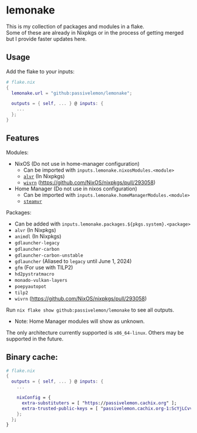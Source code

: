 # lemonake </br>

This is my collection of packages and modules in a flake. </br>
Some of these are already in Nixpkgs or in the process of getting merged but I provide faster updates here. </br>

## Usage </br>
Add the flake to your inputs: </br>
```nix
# flake.nix
{
  lemonake.url = "github:passivelemon/lemonake";

  outputs = { self, ... } @ inputs: {
    ...
  };
}
```

## Features </br>
Modules: </br>
- NixOS (Do not use in home-manager configuration)
  - Can be imported with `inputs.lemonake.nixosModules.<module>`
  - [`alvr`](./modules/nixos/alvr/README.md) (In Nixpkgs)
  - [`wivrn`](./modules/nixos/wivrn/README.md) (https://github.com/NixOS/nixpkgs/pull/293058)
- Home Manager (Do not use in nixos configuration)
  - Can be imported with `inputs.lemonake.homeManagerModules.<module>`
  - [`steamvr`](./modules/home-manager/steamvr/README.md)

Packages: </br>
- Can be added with `inputs.lemonake.packages.${pkgs.system}.<package>`
- `alvr` (In Nixpkgs)
- `animdl` (In Nixpkgs)
- `gdlauncher-legacy`
- `gdlauncher-carbon`
- `gdlauncher-carbon-unstable`
- `gdlauncher` (Aliased to `legacy` until June 1, 2024)
- `gfm` (For use with TILP2)
- `hd2pystratmacro`
- `monado-vulkan-layers`
- `poepyautopot`
- `tilp2`
- `wivrn` (https://github.com/NixOS/nixpkgs/pull/293058)

Run `nix flake show github:passivelemon/lemonake` to see all outputs.
- Note: Home Manager modules will show as unknown.

The only architecture currently supported is `x86_64-linux`. Others may be supported in the future. </br>

## Binary cache:
```nix
# flake.nix
{
  outputs = { self, ... } @ inputs: {
    ...

    nixConfig = {
      extra-substituters = [ "https://passivelemon.cachix.org" ];
      extra-trusted-public-keys = [ "passivelemon.cachix.org-1:ScYjLCvvLi70S95SMMr8lMilpZHuafLP3CK/nZ9AaXM=" ];
    };
  };
}
```
